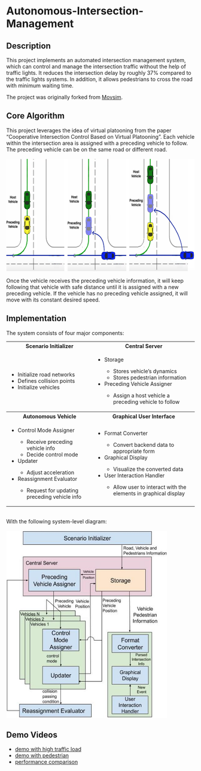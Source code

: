 # Autonomous-Intersection-Management 
## Description
This project implements an automated intersection management system, which can control and manage the intersection traffic without the help of traffic lights. It reduces the intersection delay by roughly 37% compared to the traffic lights systems. In addition, it allows pedestrians to cross the road with minimum waiting time.

The project was originally forked from [Movsim](https://github.com/movsim/movsim).

## Core Algorithm
This project leverages the idea of virtual platooning from the paper “Cooperative Intersection Control Based on Virtual Platooning”. Each vehicle within the intersection area is assigned with a preceding vehicle to follow. The preceding vehicle can be on the same road or different road.
<br/><br/>
<img src = "https://github.com/rtst777/Autonomous-Intersection-Management/blob/develop/img/virtual_platooning_visualization.png" width="700" height="300">

Once the vehicle receives the preceding vehicle information, it will keep following that vehicle with safe distance until it is assigned with a new preceding vehicle. If the vehicle has no preceding vehicle assigned, it will move with its constant desired speed.

## Implementation
The system consists of four major components:

<table>
  <tbody>
    <tr>
      <th align="center">Scenario Initializer</th>
      <th align="center">Central Server</th>
    </tr>
    <tr>
      <td>
        <ul>
          <li>Initialize road networks</li>
          <li>Defines collision points</li>
          <li>Initialize vehicles</li>
        </ul>
      </td>
      <td>
        <ul>
          <li>Storage</li>
            <ul>
              <li>Stores vehicle’s dynamics</li>
              <li>Stores pedestrian information</li>
            </ul>
          <li>Preceding Vehicle Assigner</li>
            <ul>
              <li>Assign a host vehicle a preceding vehicle to follow</li>
            </ul>
        </ul>
      </td>
    </tr>
    <tr>
      <th align="center">Autonomous Vehicle</th>
      <th align="center">Graphical User Interface</th>
    </tr>
    <tr>
      <td>
        <ul>
          <li>Control Mode Assigner</li>
            <ul>
              <li>Receive preceding vehicle info</li>
              <li>Decide control mode</li>
            </ul>
          <li>Updater</li>
            <ul>
              <li>Adjust acceleration</li>
            </ul>
          <li>Reassignment Evaluator</li>
            <ul>
              <li>Request for updating preceding vehicle info</li>
            </ul>
        </ul>
      </td>
      <td>
        <ul>
          <li>Format Converter</li>
            <ul>
              <li>Convert backend data to appropriate form</li>
            </ul>
          <li>Graphical Display</li>
            <ul>
              <li>Visualize the converted data</li>
            </ul>
          <li>User Interaction Handler</li>
            <ul>
              <li>Allow user to interact with the elements in graphical display</li>
            </ul>
        </ul>
      </td>
    </tr>
  </tbody>
</table>

<br/>
With the following system-level diagram: <br/><br/>
<img src = "https://github.com/rtst777/Autonomous-Intersection-Management/blob/develop/img/system_design_diagram.jpg" width="430" height="500">


## Demo Videos
- [demo with high traffic load](https://youtu.be/sH3L4d5EbE0)
- [demo with pedestrian](https://youtu.be/JaevMnvq1zc)
- [performance comparison](https://youtu.be/h8SUe_SF_aI)
